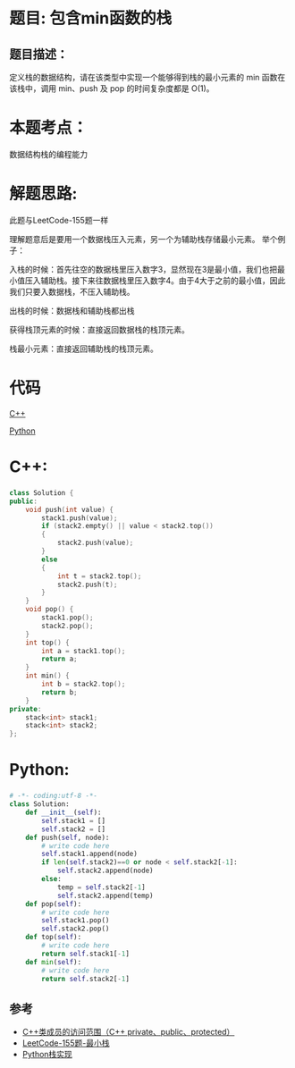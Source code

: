 # 题目: 包含min函数的栈
## 题目描述：
定义栈的数据结构，请在该类型中实现一个能够得到栈的最小元素的 min 函数在该栈中，调用 min、push 及 pop 的时间复杂度都是 O(1)。
# 本题考点：
  
  数据结构栈的编程能力
  
# 解题思路:
  此题与LeetCode-155题一样

   理解题意后是要用一个数据栈压入元素，另一个为辅助栈存储最小元素。
   举个例子：

  入栈的时候：首先往空的数据栈里压入数字3，显然现在3是最小值，我们也把最小值压入辅助栈。接下来往数据栈里压入数字4。由于4大于之前的最小值，因此我们只要入数据栈，不压入辅助栈。

  出栈的时候：数据栈和辅助栈都出栈

  获得栈顶元素的时候：直接返回数据栈的栈顶元素。

  栈最小元素：直接返回辅助栈的栈顶元素。
# 代码

[C++](./QueueWithTwoStacks.cpp)

[Python](./QueueWithTwoStacks.py)

# C++: 
### 
```c++
class Solution {
public:
    void push(int value) {
        stack1.push(value);
        if (stack2.empty() || value < stack2.top())
        {
            stack2.push(value);
        }
        else
        {
            int t = stack2.top();
            stack2.push(t);
        }
    }
    void pop() {
        stack1.pop();
        stack2.pop();
    }
    int top() {
        int a = stack1.top();
        return a;
    }
    int min() {
        int b = stack2.top();
        return b;
    }
private:
    stack<int> stack1;
    stack<int> stack2;
};
```

# Python:
### 
```python
# -*- coding:utf-8 -*-
class Solution:
    def __init__(self):
        self.stack1 = []
        self.stack2 = []
    def push(self, node):
        # write code here
        self.stack1.append(node)
        if len(self.stack2)==0 or node < self.stack2[-1]:
            self.stack2.append(node)
        else:
            temp = self.stack2[-1]
            self.stack2.append(temp)
    def pop(self):
        # write code here
        self.stack1.pop()
        self.stack2.pop()
    def top(self):
        # write code here
        return self.stack1[-1]
    def min(self):
        # write code here
        return self.stack2[-1]
```
## 参考
  -  [C++类成员的访问范围（C++ private、public、protected）](http://c.biancheng.net/view/219.html)
  -  [LeetCode-155题-最小栈](https://www.runoob.com/python/att-list-pop.html)
  -  [Python栈实现](https://www.jianshu.com/p/1327cc0de255)


